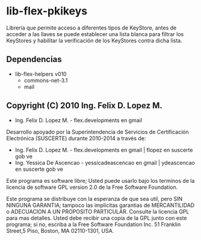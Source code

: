 # lib-flex-pkikeys
Librería que permite acceso a diferentes tipos de KeyStore, antes de acceder a las llaves se puede establecer una lista blanca para filtrar los KeyStores y habilitar la verificación de los KeyStores contra dicha lista.

## Dependencias
 * lib-flex-helpers v010
   * commons-net-3.1
   * mail

## Copyright (C) 2010 Ing. Felix D. Lopez M.
 * Ing. Felix D. Lopez M. - flex.developments en gmail

Desarrollo apoyado por la Superintendencia de Servicios de Certificación Electrónica (SUSCERTE) durante 2010-2014 a través de:
 * Ing. Felix D. Lopez M. - flex.developments en gmail | flopez en suscerte gob ve
 * Ing. Yessica De Ascencao - yessicadeascencao en gmail | ydeascencao en suscerte gob ve

Este programa es software libre; Usted puede usarlo bajo los terminos de la licencia de software GPL version 2.0 de la Free Software Foundation.

Este programa se distribuye con la esperanza de que sea util, pero SIN NINGUNA GARANTIA; tampoco las implicitas garantias de MERCANTILIDAD o ADECUACION A UN PROPOSITO PARTICULAR. Consulte la licencia GPL para mas detalles. Usted debe recibir una copia de la GPL junto con este programa; si no, escriba a la Free Software Foundation Inc. 51 Franklin Street,5 Piso, Boston, MA 02110-1301, USA.
